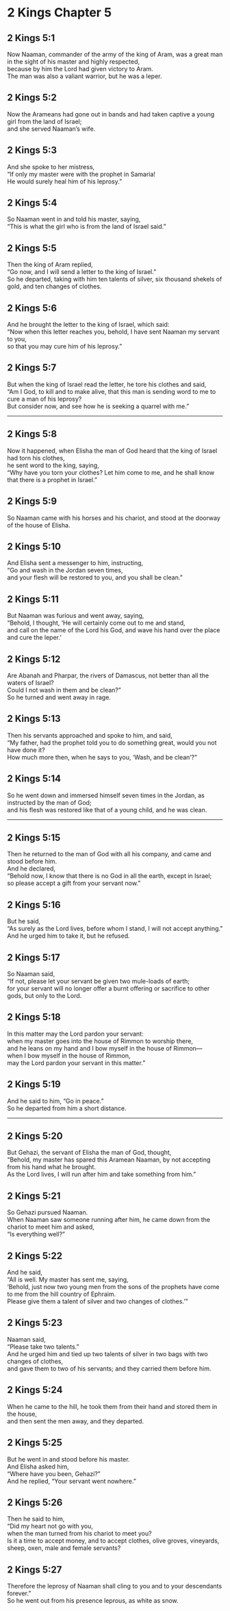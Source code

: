 # 2 Kings Chapter 5

## 2 Kings 5:1

Now Naaman, commander of the army of the king of Aram, was a great man in the sight of his master and highly respected,  
because by him the Lord had given victory to Aram.  
The man was also a valiant warrior, but he was a leper.

## 2 Kings 5:2

Now the Arameans had gone out in bands and had taken captive a young girl from the land of Israel;  
and she served Naaman’s wife.

## 2 Kings 5:3

And she spoke to her mistress,  
“If only my master were with the prophet in Samaria!  
He would surely heal him of his leprosy.”

## 2 Kings 5:4

So Naaman went in and told his master, saying,  
“This is what the girl who is from the land of Israel said.”

## 2 Kings 5:5

Then the king of Aram replied,  
“Go now, and I will send a letter to the king of Israel.”  
So he departed, taking with him ten talents of silver, six thousand shekels of gold, and ten changes of clothes.

## 2 Kings 5:6

And he brought the letter to the king of Israel, which said:  
“Now when this letter reaches you, behold, I have sent Naaman my servant to you,  
so that you may cure him of his leprosy.”

## 2 Kings 5:7

But when the king of Israel read the letter, he tore his clothes and said,  
“Am I God, to kill and to make alive, that this man is sending word to me to cure a man of his leprosy?  
But consider now, and see how he is seeking a quarrel with me.”

---

## 2 Kings 5:8

Now it happened, when Elisha the man of God heard that the king of Israel had torn his clothes,  
he sent word to the king, saying,  
“Why have you torn your clothes? Let him come to me, and he shall know that there is a prophet in Israel.”

## 2 Kings 5:9

So Naaman came with his horses and his chariot, and stood at the doorway of the house of Elisha.

## 2 Kings 5:10

And Elisha sent a messenger to him, instructing,  
“Go and wash in the Jordan seven times,  
and your flesh will be restored to you, and you shall be clean.”

## 2 Kings 5:11

But Naaman was furious and went away, saying,  
“Behold, I thought, ‘He will certainly come out to me and stand,  
and call on the name of the Lord his God, and wave his hand over the place and cure the leper.’

## 2 Kings 5:12

Are Abanah and Pharpar, the rivers of Damascus, not better than all the waters of Israel?  
Could I not wash in them and be clean?”  
So he turned and went away in rage.

## 2 Kings 5:13

Then his servants approached and spoke to him, and said,  
“My father, had the prophet told you to do something great, would you not have done it?  
How much more then, when he says to you, ‘Wash, and be clean’?”

## 2 Kings 5:14

So he went down and immersed himself seven times in the Jordan, as instructed by the man of God;  
and his flesh was restored like that of a young child, and he was clean.

---

## 2 Kings 5:15

Then he returned to the man of God with all his company, and came and stood before him.  
And he declared,  
“Behold now, I know that there is no God in all the earth, except in Israel;  
so please accept a gift from your servant now.”

## 2 Kings 5:16

But he said,  
“As surely as the Lord lives, before whom I stand, I will not accept anything.”  
And he urged him to take it, but he refused.

## 2 Kings 5:17

So Naaman said,  
“If not, please let your servant be given two mule-loads of earth;  
for your servant will no longer offer a burnt offering or sacrifice to other gods, but only to the Lord.

## 2 Kings 5:18

In this matter may the Lord pardon your servant:  
when my master goes into the house of Rimmon to worship there,  
and he leans on my hand and I bow myself in the house of Rimmon—  
when I bow myself in the house of Rimmon,  
may the Lord pardon your servant in this matter.”

## 2 Kings 5:19

And he said to him, “Go in peace.”  
So he departed from him a short distance.

---

## 2 Kings 5:20

But Gehazi, the servant of Elisha the man of God, thought,  
“Behold, my master has spared this Aramean Naaman, by not accepting from his hand what he brought.  
As the Lord lives, I will run after him and take something from him.”

## 2 Kings 5:21

So Gehazi pursued Naaman.  
When Naaman saw someone running after him, he came down from the chariot to meet him and asked,  
“Is everything well?”

## 2 Kings 5:22

And he said,  
“All is well. My master has sent me, saying,  
‘Behold, just now two young men from the sons of the prophets have come to me from the hill country of Ephraim.  
Please give them a talent of silver and two changes of clothes.’”

## 2 Kings 5:23

Naaman said,  
“Please take two talents.”  
And he urged him and tied up two talents of silver in two bags with two changes of clothes,  
and gave them to two of his servants; and they carried them before him.

## 2 Kings 5:24

When he came to the hill, he took them from their hand and stored them in the house,  
and then sent the men away, and they departed.

## 2 Kings 5:25

But he went in and stood before his master.  
And Elisha asked him,  
“Where have you been, Gehazi?”  
And he replied, “Your servant went nowhere.”

## 2 Kings 5:26

Then he said to him,  
“Did my heart not go with you,  
when the man turned from his chariot to meet you?  
Is it a time to accept money, and to accept clothes, olive groves, vineyards, sheep, oxen, male and female servants?

## 2 Kings 5:27

Therefore the leprosy of Naaman shall cling to you and to your descendants forever.”  
So he went out from his presence leprous, as white as snow.
